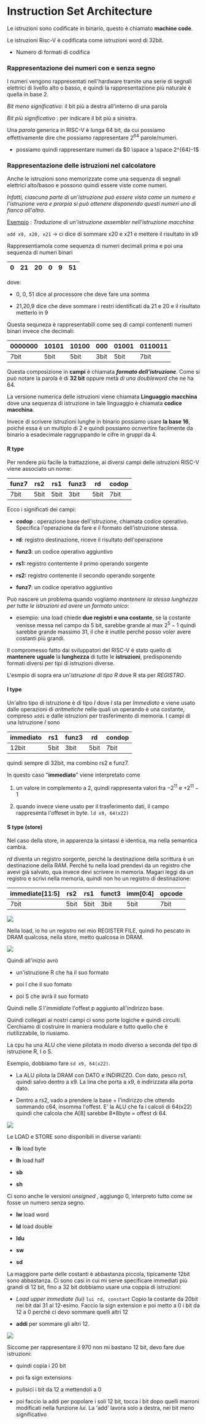 # Instruction Set Architecture

Le istruzioni sono codificate in binario, questo è chiamato **machine code**.

Le istruzioni Risc-V è codificata come istruzioni word di 32bit.

- Numero di formati di codifica

### Rappresentazione dei numeri con e senza segno

I numeri vengono rappresentati nell'hardware tramite una serie di segnali elettrici di livello alto o basso, e quindi la rappresentazione più naturale è quella in base 2. 

*Bit meno significativo*: il bit più a destra all'interno di una parola

*Bit più significativo* : per indicare il bit più a sinistra. 

Una *parola* generica in RISC-V è lunga 64 bit, da cui possiamo effettivamente dire che possiamo rappresentare $2^{64}$ parole/numeri. 

- possiamo quindi rappresentare numeri da $0 \space a \space 2^{64}-1$ 

### Rappresentazione delle istruzioni nel calcolatore

Anche le istruzioni sono memorizzate come una sequenza di segnali elettrici alto/basoo e possono quindi essere viste come numeri. 

*Infatti, ciascuna parte di un'istruzione può essere vista come un numero e l'istruzione vera e prorpia si può ottenere disponendo questi numeri uno di fianco all'altro.*

<u>Esempio</u> : *Traduzione di un'istruzione assembler nell'istruzione macchina*

`add x9, x20, x21` -> ci dice di sommare x20 e x21 e mettere il risultato in x9

Rappresentiamola come sequenza di numeri  decimali prima e poi una sequenza di numeri binari

| 0   | 21  | 20  | 0   | 9   | 51  |
| --- | --- | --- | --- | --- | --- |

dove:

- 0, 0, 51 dice al processore che deve fare una somma

- 21,20,9 dice che deve sommare i restri identificati da 21 e 20 e il risultato metterlo in 9

Questa sequneza è rappresentabili come seq di campi contenenti numeri binari invece che decimali:

| 0000000 | 10101 | 10100 | 000  | 01001 | 0110011 |
| ------- | ----- | ----- | ---- | ----- | ------- |
| 7bit    | 5bit  | 5bit  | 3bit | 5bit  | 7bit    |

Questa composizione in **campi** è chiamata ***formato dell'istruzione***. Come si può notare la parola è di **32 bit** oppure metà *di una doubleword* che ne ha 64.

La versione numerica delle istruzioni viene chiamata **Linguaggio macchina** dove una sequenza di istruzione in tale linguaggio è chiamata **codice macchina**.

Invece di scrivere istruzioni lunghe in binario possiamo usare **la base 16**, poiché essa è un multiplo di 2 e quindi possiamo ocnvertire facilmente da binario a esadecimale raggruppando le cifre in gruppi da 4.

#### R type

Per rendere più facile la trattazzione, ai diversi campi delle istruzioni RISC-V viene associato un nome: 

| funz7 | rs2  | rs1  | funz3 | rd   | codop |
| ----- | ---- | ---- | ----- | ---- | ----- |
| 7bit  | 5bit | 5bit | 3bit  | 5bit | 7bit  |

Ecco i significati dei campi:

- **codop** : operazione base dell'istruzione, chiamata codice operativo. Specifica l'operazione da fare e il formato dell'istruzione stessa.

- **rd**: registro destinazione, riceve il risultato dell'operazione

- **funz3**: un codice operativo aggiuntivo

- **rs1:** registro contentente il primo operando sorgente

- **rs2:** registro contenente il secondo operando sorgente

- **funz7**: un codice operativo aggiuntivo

Può nascere un problema quando vogliamo *mantenere la stessa lunghezza per tutte le istruzioni ed avere un formato unico*:

- esempio: una load chiede **due registri e una costante**, se la costante venisse messa nel campo da 5 bit, sarebbe grande al max $2^5-1$ quindi sarebbe grande massimo 31, il che è inutile perché posso voler avere costanti più grandi. 

Il compromesso fatto dai sviluppatori del RISC-V è stato quello di **mantenere** **uguale** la **lunghezza** di tutte le **istruzioni**, predisponendo formati diversi per tipi di istruzioni diverse. 

L'esmpio di sopra era un'*istruzione di tipo R* dove R sta per *REGISTRO*. 

#### I type

Un'altro tipo di istruzione è di tipo *I* dove *I* sta per *Immediato* e viene usato dalle operazioni di *aritmetiche* nelle quali un operando è una costante, compreso `addi` e dalle istruzioni per trasferimento di memoria. I campi di una Istruzione *I* sono  

| immediato | rs1  | funz3 | rd   | condop |
| --------- | ---- | ----- | ---- | ------ |
| 12bit     | 5bit | 3bit  | 5bit | 7bit   |

quindi sempre di 32bit, ma combino rs2 e funz7.

In questo caso "**immediato**" viene interpretato come 

1. un valore in complemento a 2, quindi rappresenta valori fra $-2^{11}$ e $+2^{11}-1$

2. quando invece viene usato per il trasferimento dati,  il campo rappresenta l'offeset in byte. `ld x9, 64(x22)`

#### S type (store)

Nel caso della store, in apparenza la sintassi è identica, ma nella semantica cambia. 

*rd* diventa un registro sorgente, perché la destinazione della scrittura è un destinazione della RAM. Perché tu nella load prendevi da un registro che avevi già salvato, qua invece devi scrivere in memoria. Magari leggi da un registro e scrivi nella memoria, quindi non ho un registro di destinazione:

| immediate[11:5] | rs2  | rs1  | funct3 | imm[0:4] | opcode |
| --------------- | ---- | ---- | ------ | -------- | ------ |
| 7bit            | 5bit | 5bit | 3bit   | 5bit     | 7bit   |

  ![](/home/gerti/.var/app/com.github.marktext.marktext/config/marktext/images/2024-02-22-22-49-35-image.png)

Nella load, io ho un registro nel mio REGISTER FILE, quindi ho pescato in DRAM qualcosa, nella store, metto qualcosa in DRAM.

![](/home/gerti/.var/app/com.github.marktext.marktext/config/marktext/images/2024-02-22-22-51-42-image.png)

Quindi all'inizio avrò 

- un'istruzione R che ha il suo formato

- poi I che il suo fomato

- poi S che avrà il suo formato 

Quindi nelle *S* l'*immidiate* l'offest p aggiunto all'indirizzo base. 

Quindi collegati ai nostri campi ci sono porte logiche e quindi circuiti. Cerchiamo di costruire in maniera modulare e tutto quello che è riutilizzabile, lo riusiamo.

La cpu ha una ALU che viene pilotata in modo diverso a seconda del tipo di istruzione R, I o S.

Esempio, dobbiamo fare `sd x9, 64(x22)`.

- La ALU pilota la DRAM con DATO e INDIRIZZO. Con dato, pesco rs1, quindi salvo dentro a x9. La lina che porta a x9, è indirizzata alla porta dato. 

- Dentro a rs2, vado a prendere la base + l'indirizzo che ottendo sommando c64, insomma l'offest. E' la ALU che fa i calcoli di 64(x22) quindi che calcola che A[8] sarebbe 8*8byte = offest di 64. 

![](/home/gerti/.var/app/com.github.marktext.marktext/config/marktext/images/2024-02-22-23-01-15-image.png)

Le LOAD e STORE sono disponibili in diverse varianti:

- **lb** load byte

- **lh** load half

- **sb**

- **sh**

Ci sono anche le versioni *unsigned* , aggiungo 0, interpreto tutto come se fosse un numero senza segno. 

- **lw** load word

- **ld** load double

- **ldu**

- **sw**

- **sd**

La maggiore parte delle costanti è abbastanza piccola, tipicamente 12bit sono abbastanza. Ci sono casi in cui mi serve specificare immediati più grandi di 12 bit, fino a 32 bit dobbiamo usare una coppia di istruzioni:

- *Load upper immediate (lui)* `lui rd, constant` 
  Copio la costante da 20bit nei bit dal 31 al 12-esimo. Faccio la sign extension e poi metto a 0 i bit da 12 a 0 perché ci devo sommare quelli altri 12

- **addi** per sommare gli altri 12. 

![](/home/gerti/.var/app/com.github.marktext.marktext/config/marktext/images/2024-02-22-23-21-13-image.png)

Siccome per rappresentare il 970 non mi bastano 12 bit, devo fare due istruzioni:

- quindi copia i 20 bit

- poi fa sign extensions

- pulisici i bit da 12 a mettendoli a 0

- poi faccio la addi per popolare i soli 12 bit, tocca i bit dopo quelli marroni modificati nella funzione *lui*. La 'add' lavora solo a destra, nei bit meno significativo






